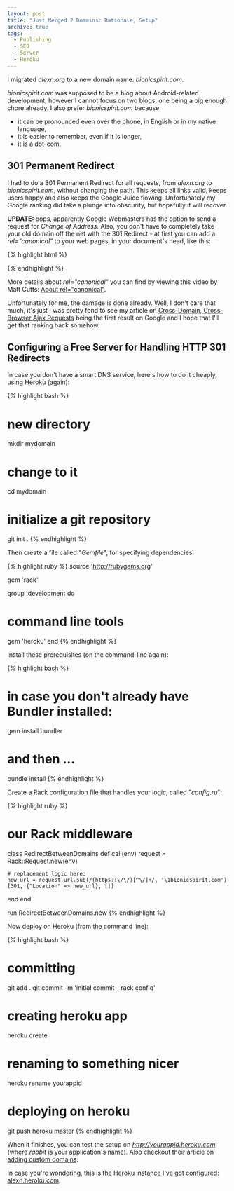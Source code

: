 ```yaml
---
layout: post
title: "Just Merged 2 Domains: Rationale, Setup"
archive: true
tags:
  - Publishing
  - SEO
  - Server
  - Heroku
---
```


I migrated *alexn.org* to a new domain name: *bionicspirit.com*.

*bionicspirit.com* was supposed to be a blog about Android-related
development, however I cannot focus on two blogs, one being a big
enough chore already. I also prefer *bionicspirit.com* because:

* it can be pronounced even over the phone, in English or in my native
  language,
* it is easier to remember, even if it is longer,
* it is a dot-com.

## 301 Permanent Redirect

I had to do a 301 Permanent Redirect for all requests, from
*alexn.org* to *bionicspirit.com*, without changing the path. This
keeps all links valid, keeps users happy and also keeps the Google
Juice flowing. Unfortunately my Google ranking did take a plunge into
obscurity, but hopefully it will recover.

**UPDATE:** oops, apparently Google Webmasters has the option to send
a request for *Change of Address*. Also, you don't have to completely
take your old domain off the net with the 301 Redirect - at first you
can add a *rel="canonical"* to your web pages, in your document's
head, like this:

{% highlight html %}
<link rel="canonical" href="http://www.newdomain.com/path/to/document">
{% endhighlight %}

More details about *rel="canonical"* you can find by viewing this
video by Matt Cutts: [About
rel="canonical"](http://support.google.com/webmasters/bin/answer.py?hl=en&answer=139394).

Unfortunately for me, the damage is done already. Well, I don't care
that much, it's just I was pretty fond to see my article on
[Cross-Domain, Cross-Browser Ajax Requests](http://bionicspirit.com/blog/2011/03/24/cross-domain-requests.html)
being the first result on Google and I hope that I'll get that ranking
back somehow.

## Configuring a Free Server for Handling HTTP 301 Redirects

In case you don't have a smart DNS service, here's how to do it
cheaply, using Heroku (again):

{% highlight bash %}
# new directory
mkdir mydomain
# change to it
cd mydomain

# initialize a git repository
git init .
{% endhighlight %}

Then create a file called "*Gemfile*", for specifying dependencies:

{% highlight ruby %}
source 'http://rubygems.org'

gem 'rack'

group :development do
  # command line tools
  gem 'heroku'
end
{% endhighlight %}

Install these prerequisites (on the command-line again):

{% highlight bash %}
# in case you don't already have Bundler installed:
gem install bundler

# and then ...
bundle install 
{% endhighlight %}

Create a Rack configuration file that handles your logic, called
"*config.ru*":

{% highlight ruby %}
# our Rack middleware

class RedirectBetweenDomains
  def call(env)
    request = Rack::Request.new(env)
    
    # replacement logic here:
    new_url = request.url.sub(/(https?:\/\/)[^\/]+/, '\1bionicspirit.com')
    [301, {"Location" => new_url}, []]
  end
end

run RedirectBetweenDomains.new
{% endhighlight %}

Now deploy on Heroku (from the command line):

{% highlight bash %}
# committing
git add .
git commit -m 'initial commit - rack config'

# creating heroku app
heroku create

# renaming to something nicer
heroku rename yourappid

# deploying on heroku
git push heroku master
{% endhighlight %}

When it finishes, you can test the setup on
*http://yourappid.heroku.com* (where *rabbit* is your application's
name). Also checkout their article on
[adding custom domains](http://devcenter.heroku.com/articles/custom-domains).

In case you're wondering, this is the Heroku instance I've got
configured: [alexn.heroku.com](http://alexn.heroku.com).
